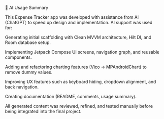 🤖 AI Usage Summary

This Expense Tracker app was developed with assistance from AI (ChatGPT) to speed up design and implementation. AI support was used for:

Generating initial scaffolding with Clean MVVM architecture, Hilt DI, and Room database setup.

Implementing Jetpack Compose UI screens, navigation graph, and reusable components.

Adding and refactoring charting features (Vico → MPAndroidChart) to remove dummy values.

Improving UX features such as keyboard hiding, dropdown alignment, and back navigation.

Creating documentation (README, comments, usage summary).

All generated content was reviewed, refined, and tested manually before being integrated into the final project.

